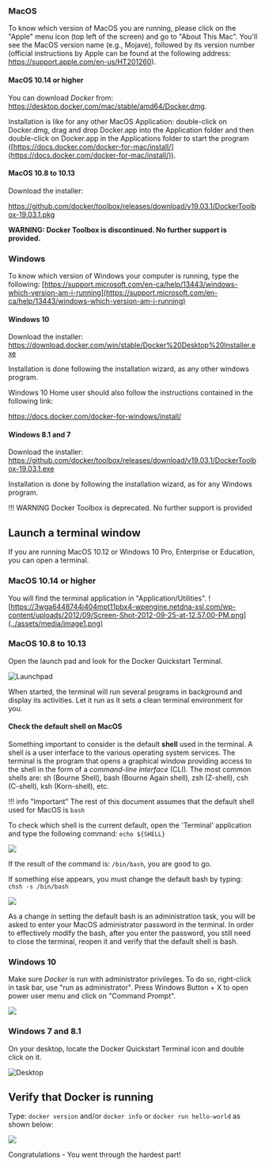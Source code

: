 ### MacOS

To know which version of MacOS you are running, please click on the "Apple" menu icon (top left of the screen) and go to "About This Mac". You'll see the MacOS version name (e.g., Mojave), followed by its version number (official instructions by Apple can be found at the following address: <https://support.apple.com/en-us/HT201260>).


#### MacOS 10.14 or higher

You can download *Docker* from: https://desktop.docker.com/mac/stable/amd64/Docker.dmg.

Installation is like for any other MacOS Application: double-click on Docker.dmg, drag and drop Docker.app into the Application folder and then double-click on Docker.app in the Applications folder to start the program ([https://docs.docker.com/docker-for-mac/install/](https://docs.docker.com/docker-for-mac/install/)).

#### MacOS 10.8 to 10.13

Download the installer:

https://github.com/docker/toolbox/releases/download/v19.03.1/DockerToolbox-19.03.1.pkg

**WARNING: Docker Toolbox is discontinued. No further support is
provided.**

### Windows

To know which version of Windows your computer is running, type the
following:
[https://support.microsoft.com/en-ca/help/13443/windows-which-version-am-i-running](https://support.microsoft.com/en-ca/help/13443/windows-which-version-am-i-running)

#### Windows 10

Download the installer:
<https://download.docker.com/win/stable/Docker%20Desktop%20Installer.exe>

Installation is done following the installation wizard, as any other
windows program.

Windows 10 Home user should also follow the instructions contained in
the following link:

<https://docs.docker.com/docker-for-windows/install/>

#### Windows 8.1 and 7

Download the installer:
<https://github.com/docker/toolbox/releases/download/v19.03.1/DockerToolbox-19.03.1.exe>

Installation is done by following the installation wizard, as for any
Windows program.

!!! WARNING
    Docker Toolbox is deprecated. No further support is provided

## Launch a terminal window

If you are running MacOS 10.12 or Windows 10 Pro, Enterprise or
Education, you can open a terminal.

### MacOS 10.14 or higher

You will find the terminal application in "Application/Utilities".
![https://3wga6448744j404mpt11pbx4-wpengine.netdna-ssl.com/wp-content/uploads/2012/09/Screen-Shot-2012-09-25-at-12.57.00-PM.png](../assets/media/image1.png)

### MacOS 10.8 to 10.13

Open the launch pad and look for the Docker Quickstart Terminal.

![Launchpad](../assets/media/image2.png)

When started, the terminal will run several programs in background and
display its activities. Let it run as it sets a clean terminal
environment for you.


#### Check the default shell on MacOS

Something important to consider is the default **shell** used in the
terminal. A shell is a user interface to the various operating system
services. The terminal is the program that opens a graphical window
providing access to the shell in the form of a *command-line interface*
(CLI). The most common shells are: sh (Bourne Shell), bash (Bourne Again
shell), zsh (Z-shell), csh (C-shell), ksh (Korn-shell), etc.

!!! info "Important"
    The rest of this document assumes that the default shell
    used for MacOS is `bash`

To check which shell is the current default, open the 'Terminal'
application and type the following command: `echo ${SHELL}`

![](../assets/media/image3.png)

If the result of the command is: `/bin/bash`, you are good to go.

If something else appears, you must change the default bash by typing: `chsh -s /bin/bash`


![](../assets/media/image4.png)

As a change in setting the default bash is an administration task, you will be asked to enter your MacOS administrator password in the terminal. In order to effectively modify the bash, after you enter the password, you still need to close the terminal, reopen it and verify that the default shell is bash.

### Windows 10

Make sure *Docker* is run with administrator privileges. To do so, right-click in task bar, use "run as administrator". Press Windows Button + X to open power user menu and click on "Command Prompt".

![](../assets/media/image5.jpeg)

### Windows 7 and 8.1

On your desktop, locate the Docker Quickstart Terminal icon and double
click on it.

![Desktop](../assets/media/image6.png)


## Verify that Docker is running

Type: `docker version` and/or `docker info` or `docker run hello-world` as
shown below:

![](../assets/media/image7.png)

Congratulations - You went through the hardest part!